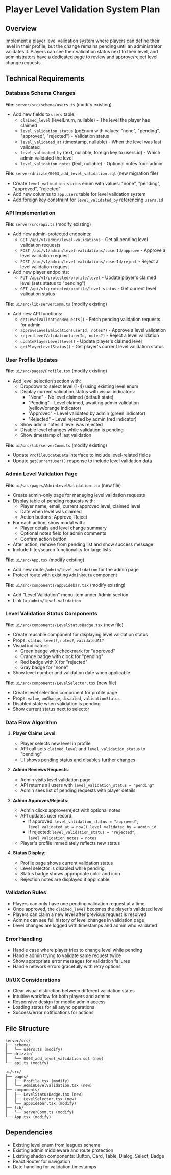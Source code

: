 # Player Level Validation System Plan

## Overview

Implement a player level validation system where players can define their level in their profile, but the change remains pending until an administrator validates it. Players can see their validation status next to their level, and administrators have a dedicated page to review and approve/reject level change requests.

## Technical Requirements

### Database Schema Changes

**File**: `server/src/schema/users.ts` (modify existing)

- Add new fields to `users` table:
  - `claimed_level` (levelEnum, nullable) - The level the player has claimed
  - `level_validation_status` (pgEnum with values: "none", "pending", "approved", "rejected") - Validation status
  - `level_validated_at` (timestamp, nullable) - When the level was last validated
  - `level_validated_by` (text, nullable, foreign key to users.id) - Which admin validated the level
  - `level_validation_notes` (text, nullable) - Optional notes from admin

**File**: `server/drizzle/0003_add_level_validation.sql` (new migration file)

- Create `level_validation_status` enum with values: "none", "pending", "approved", "rejected"
- Add new columns to `app.users` table for level validation system
- Add foreign key constraint for `level_validated_by` referencing `users.id`

### API Implementation

**File**: `server/src/api.ts` (modify existing)

- Add new admin-protected endpoints:
  - `GET /api/v1/admin/level-validations` - Get all pending level validation requests
  - `POST /api/v1/admin/level-validations/:userId/approve` - Approve a level validation request
  - `POST /api/v1/admin/level-validations/:userId/reject` - Reject a level validation request
- Add new player endpoints:
  - `PUT /api/v1/protected/profile/level` - Update player's claimed level (sets status to "pending")
  - `GET /api/v1/protected/profile/level-status` - Get current level validation status

**File**: `ui/src/lib/serverComm.ts` (modify existing)

- Add new API functions:
  - `getLevelValidationRequests()` - Fetch pending validation requests for admin
  - `approveLevelValidation(userId, notes?)` - Approve a level validation
  - `rejectLevelValidation(userId, notes?)` - Reject a level validation
  - `updatePlayerLevel(level)` - Update player's claimed level
  - `getPlayerLevelStatus()` - Get player's current level validation status

### User Profile Updates

**File**: `ui/src/pages/Profile.tsx` (modify existing)

- Add level selection section with:
  - Dropdown to select level (1-4) using existing level enum
  - Display current validation status with visual indicators:
    - "None" - No level claimed (default state)
    - "Pending" - Level claimed, awaiting admin validation (yellow/orange indicator)
    - "Approved" - Level validated by admin (green indicator)
    - "Rejected" - Level rejected by admin (red indicator)
  - Show admin notes if level was rejected
  - Disable level changes while validation is pending
  - Show timestamp of last validation

**File**: `ui/src/lib/serverComm.ts` (modify existing)

- Update `ProfileUpdateData` interface to include level-related fields
- Update `getCurrentUser()` response to include level validation data

### Admin Level Validation Page

**File**: `ui/src/pages/AdminLevelValidation.tsx` (new file)

- Create admin-only page for managing level validation requests
- Display table of pending requests with:
  - Player name, email, current approved level, claimed level
  - Date when level was claimed
  - Action buttons: Approve, Reject
- For each action, show modal with:
  - Player details and level change summary
  - Optional notes field for admin comments
  - Confirm action button
- After action, remove from pending list and show success message
- Include filter/search functionality for large lists

**File**: `ui/src/App.tsx` (modify existing)

- Add new route `/admin/level-validation` for the admin page
- Protect route with existing `AdminRoute` component

**File**: `ui/src/components/appSidebar.tsx` (modify existing)

- Add "Level Validation" menu item under Admin section
- Link to `/admin/level-validation`

### Level Validation Status Components

**File**: `ui/src/components/LevelStatusBadge.tsx` (new file)

- Create reusable component for displaying level validation status
- Props: `status`, `level?`, `notes?`, `validatedAt?`
- Visual indicators:
  - Green badge with checkmark for "approved"
  - Orange badge with clock for "pending"
  - Red badge with X for "rejected"
  - Gray badge for "none"
- Show level number and validation date when applicable

**File**: `ui/src/components/LevelSelector.tsx` (new file)

- Create level selection component for profile page
- Props: `value`, `onChange`, `disabled`, `validationStatus`
- Disabled state when validation is pending
- Show current status next to selector

### Data Flow Algorithm

1. **Player Claims Level**:
   - Player selects new level in profile
   - API call sets `claimed_level` and `level_validation_status` to "pending"
   - UI shows pending status and disables further changes

2. **Admin Reviews Requests**:
   - Admin visits level validation page
   - API returns all users with `level_validation_status = "pending"`
   - Admin sees list of pending requests with player details

3. **Admin Approves/Rejects**:
   - Admin clicks approve/reject with optional notes
   - API updates user record:
     - If approved: `level_validation_status = "approved"`, `level_validated_at = now()`, `level_validated_by = admin_id`
     - If rejected: `level_validation_status = "rejected"`, `level_validation_notes = notes`
   - Player's profile immediately reflects new status

4. **Status Display**:
   - Profile page shows current validation status
   - Level selector is disabled while pending
   - Status badge shows appropriate color and icon
   - Rejection notes are displayed if applicable

### Validation Rules

- Players can only have one pending validation request at a time
- Once approved, the `claimed_level` becomes the player's validated level
- Players can claim a new level after previous request is resolved
- Admins can see full history of level changes in validation page
- Level changes are logged with timestamps and admin who validated

### Error Handling

- Handle case where player tries to change level while pending
- Handle admin trying to validate same request twice
- Show appropriate error messages for validation failures
- Handle network errors gracefully with retry options

### UI/UX Considerations

- Clear visual distinction between different validation states
- Intuitive workflow for both players and admins
- Responsive design for mobile admin access
- Loading states for all async operations
- Success/error notifications for actions

## File Structure

```
server/src/
├── schema/
│   └── users.ts (modify)
├── drizzle/
│   └── 0003_add_level_validation.sql (new)
└── api.ts (modify)

ui/src/
├── pages/
│   ├── Profile.tsx (modify)
│   └── AdminLevelValidation.tsx (new)
├── components/
│   ├── LevelStatusBadge.tsx (new)
│   ├── LevelSelector.tsx (new)
│   └── appSidebar.tsx (modify)
├── lib/
│   └── serverComm.ts (modify)
└── App.tsx (modify)
```

## Dependencies

- Existing level enum from leagues schema
- Existing admin middleware and route protection
- Existing shadcn components: Button, Card, Table, Dialog, Select, Badge
- React Router for navigation
- Date handling for validation timestamps
